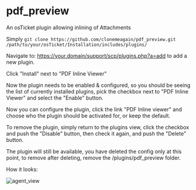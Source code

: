 # pdf_preview
An osTicket plugin allowing inlining of Attachments


Simply `git clone https://github.com/clonemeagain/pdf_preview.git /path/to/your/osTicket/Installation/includes/plugins/`

Navigate to: https://your.domain/support/scp/plugins.php?a=add to add a new plugin.

Click "Install" next to "PDF Inline Viewer"

Now the plugin needs to be enabled & configured, so you should be seeing the list of currently installed plugins, pick the checkbox next to "PDF Inline Viewer" and select the "Enable" button.

Now you can configure the plugin, click the link "PDF Inline viewer" and choose who the plugin should be activated for, or keep the default.


To remove the plugin, simply return to the plugins view, click the checkbox and push the "Disable" button, then check it again, and push the "Delete" button.

The plugin will still be available, you have deleted the config only at this point, to remove after deleting, remove the /plugins/pdf_preview folder.


How it looks:

![agent_view](https://cloud.githubusercontent.com/assets/5077391/15166401/bedd01fc-1761-11e6-8814-178c7d4efc03.png)

